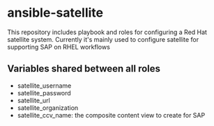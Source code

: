 # ansible-satellite

This repository includes playbook and roles for configuring a Red Hat satellite system.
Currently it's mainly used to configure satellite for supporting SAP on RHEL workflows

## Variables shared between all roles

- satellite_username
- satellite_password
- satellite_url
- satellite_organization
- satellite_ccv_name: the composite content view to create for SAP
